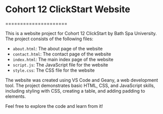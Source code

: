 # Cohort 12 ClickStart Website
=====================

This is a website project for Cohort 12 ClickStart by Bath Spa University. The project consists of the following files:

* `about.html`: The about page of the website
* `contact.html`: The contact page of the website
* `index.html`: The main index page of the website
* `script.js`: The JavaScript file for the website
* `style.css`: The CSS file for the website

The website was created using VS Code and Geany, a web development tool. The project demonstrates basic HTML, CSS, and JavaScript skills, including styling with CSS, creating a table, and adding padding to elements.

Feel free to explore the code and learn from it!
